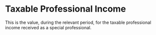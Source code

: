 # Taxable Professional Income
This is the value, during the relevant period, for the taxable professional income received as a special professional.